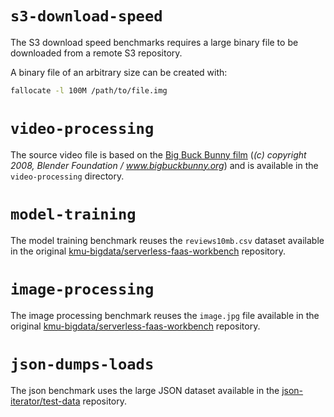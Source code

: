 # `s3-download-speed`

The S3 download speed benchmarks requires a large binary file to be downloaded from a remote S3 repository.

A binary file of an arbitrary size can be created with:

```bash
fallocate -l 100M /path/to/file.img
```

# `video-processing`

The source video file is based on the [Big Buck Bunny film](https://peach.blender.org/about/) (*(c) copyright 2008, Blender Foundation / www.bigbuckbunny.org*) and is available in the `video-processing` directory. 

# `model-training`

The model training benchmark reuses the `reviews10mb.csv` dataset available in the original [kmu-bigdata/serverless-faas-workbench](https://github.com/kmu-bigdata/serverless-faas-workbench/blob/master/dataset/amzn_fine_food_reviews/reviews10mb.csv) repository.

# `image-processing`

The image processing benchmark reuses the `image.jpg` file available in the original [kmu-bigdata/serverless-faas-workbench](https://github.com/kmu-bigdata/serverless-faas-workbench/blob/master/dataset/image/image.jpg) repository.

# `json-dumps-loads`

The json benchmark uses the large JSON dataset available in the  [json-iterator/test-data](https://raw.githubusercontent.com/json-iterator/test-data/master/large-file.json) repository.